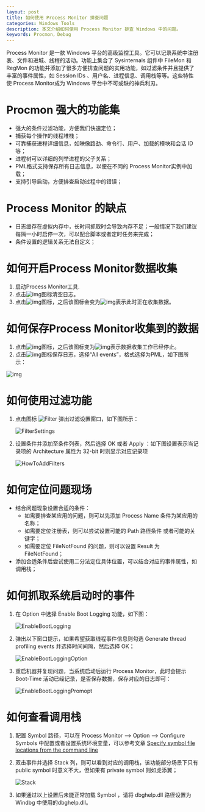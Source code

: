 ```yaml
---
layout: post
title: 如何使用 Process Monitor 排查问题
categories: Windows Tools
description: 本文介绍如何使用 Process Monitor 排查 Windows 中的问题。
keywords: Procmon，Debug
---
```


Process Monitor 是一款 Windows 平台的高级监控工具。它可以记录系统中注册表、文件和进城、线程的活动。功能上集合了 Sysinternals 组件中 FileMon 和 RegMon 的功能并添加了很多方便排查问题的实用功能，如过滤条件并且提供了丰富的事件属性，如 Session IDs 、用户名、进程信息、调用栈等等。这些特性使 Process Monitor成为 Windows 平台中不可或缺的神兵利刃。



# Procmon 强大的功能集

- 强大的条件过滤功能，方便我们快速定位；
- 捕获每个操作的线程堆栈；
- 可靠捕获进程详细信息，如映像路劲、命令行、用户、加载的模块和会话 ID等；
- 进程树可以详细的列举进程的父子关系；
- PML格式支持保存所有日志信息，以便在不同的 Process Monitor实例中加载；
- 支持引导启动，方便排查启动过程中的错误；



# Process Monitor 的缺点

- 日志缓存在虚拟内存中，长时间抓取时会导致内存不足；一般情况下我们建议每隔一小时启停一次，可以配合脚本或者定时任务来完成；
- 条件设置的逻辑关系无法自定义；



# 如何开启Process Monitor数据收集

1. 启动Process Monitor工具.
2. 点击![img](https://crushonme-1256821258.cos.ap-shanghai.myqcloud.com/clear.jpg)图标清空日志。
3. 点击![img](https://crushonme-1256821258.cos.ap-shanghai.myqcloud.com/Stop_Capture.jpg)图标，之后该图标会变为![img](https://crushonme-1256821258.cos.ap-shanghai.myqcloud.com/Start_Capture.jpg)表示此时正在收集数据。

 

# 如何保存Process Monitor收集到的数据

1. 点击![img](https://crushonme-1256821258.cos.ap-shanghai.myqcloud.com/Start_Capture.jpg)图标，之后该图标变为![img](https://crushonme-1256821258.cos.ap-shanghai.myqcloud.com/Stop_Capture.jpg)表示数据收集工作已经停止。
2. 点击![img](https://crushonme-1256821258.cos.ap-shanghai.myqcloud.com/SaveLogs.jpg)图标保存日志，选择“All events”，格式选择为PML，如下图所示：            

![img](https://crushonme-1256821258.cos.ap-shanghai.myqcloud.com/SaveToFile.jpg)



# 如何使用过滤功能

1. 点击图标 ![Filter](https://crushonme-1256821258.cos.ap-shanghai.myqcloud.com/Filter.png) 弹出过滤设置窗口，如下图所示：

   ![FilterSettings](https://crushonme-1256821258.cos.ap-shanghai.myqcloud.com/FilterSettings.png)

2. 设置条件并添加至条件列表，然后选择 OK 或者 Apply ：如下图设置表示当记录项的 Architecture 属性为 32-bit 时则显示对应记录项

   ![HowToAddFilters](https://crushonme-1256821258.cos.ap-shanghai.myqcloud.com/HowToAddFilters.png)



# 如何定位问题现场

- 结合问题现象设置合适的条件：
  - 如需要排查某应用的问题，则可以先添加 Process Name 条件为某应用的名称；
  - 如需要定位注册表，则可以尝试设置可能的 Path 路径条件 或者可能的关键字；
  - 如需要定位 FileNotFound 的问题，则可以设置 Result 为 FileNotFound；
- 添加合适条件后尝试使用二分法定位具体位置，可以结合对应的事件属性，如调用栈；



# 如何抓取系统启动时的事件

1. 在 Option 中选择 Enable Boot Logging 功能，如下图：

   ![EnableBootLogging](https://crushonme-1256821258.cos.ap-shanghai.myqcloud.com/EnableBootLogging.png)

2. 弹出以下窗口提示，如果希望获取线程事件信息则勾选 Generate thread profiling events 并选择时间间隔，然后选择 OK；

   ![EnableBootLoggingOption](https://crushonme-1256821258.cos.ap-shanghai.myqcloud.com/EnableBootLoggingOption.png)

3. 重启机器并复现问题，当系统启动后运行 Process Monitor，此时会提示 Boot-Time 活动已经记录，是否保存数据，保存对应的日志即可：

   ![EnableBootLoggingPromopt](https://crushonme-1256821258.cos.ap-shanghai.myqcloud.com/EnableBootLoggingPromopt.png)



# 如何查看调用栈

1. 配置 Symbol 路径，可以在 Process Monitor --> Option --> Configure Symbols 中配置或者设置系统环境变量，可以参考文章 [Specify symbol file locations from the command line](https://docs.microsoft.com/en-us/visualstudio/profiling/how-to-specify-symbol-file-locations-from-the-command-line?view=vs-2017)

2. 双击事件并选择 Stack 列，则可以看到对应的调用栈，该功能部分场景下只有 public symbol 时意义不大，但如果有 private symbol 则如虎添翼；

   ![Stack](https://crushonme-1256821258.cos.ap-shanghai.myqcloud.com/Stack.png)

3. 如果通过以上设置后未能正常加载 Symbol ，请将 dbghelp.dll 路径设置为 Windbg 中使用的dbghelp.dll。